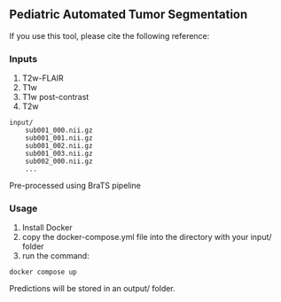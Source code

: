 ## Pediatric Automated Tumor Segmentation

If you use this tool, please cite the following reference:

### Inputs

1. T2w-FLAIR
2. T1w
3. T1w post-contrast
4. T2w

```
input/
    sub001_000.nii.gz
    sub001_001.nii.gz
    sub001_002.nii.gz
    sub001_003.nii.gz
    sub002_000.nii.gz
    ...
```

Pre-processed using BraTS pipeline

### Usage

1. Install Docker
2. copy the docker-compose.yml file into the directory with your input/ folder
3. run the command:
```
docker compose up
```

Predictions will be stored in an output/ folder.